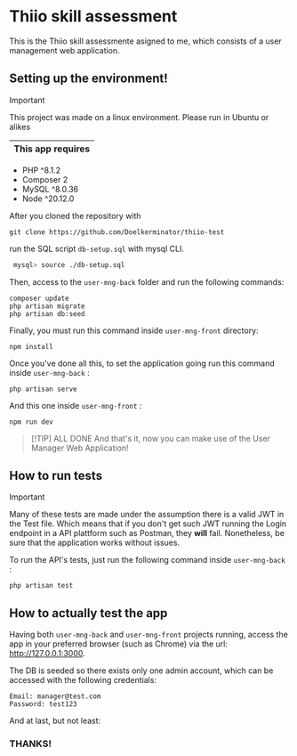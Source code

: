 # Thiio skill assessment 
This is the Thiio skill assessmente asigned to me, which consists of a user management web application.

## Setting up the environment!

> [!IMPORTANT] 
> This project was made on a linux environment. Please run in Ubuntu or alikes

| This app requires |
|:------------------|
 - PHP  ^8.1.2      
 - Composer 2
 - MySQL ^8.0.36
 - Node ^20.12.0

After you cloned the repository with

```
git clone https://github.com/Doelkerminator/thiio-test
```

run the SQL script `db-setup.sql` with mysql CLI.

```bash
 mysql> source ./db-setup.sql
```

Then, access to the ``` user-mng-back ``` folder and run the following commands:

```
composer update
php artisan migrate
php artisan db:seed
```

Finally, you must run this command inside `user-mng-front` directory:

```
npm install
```

Once you've done all this, to set the application going run this command inside `user-mng-back` :
````
php artisan serve
````
And this one inside `user-mng-front` :
````
npm run dev
````
> [!TIP] ALL DONE
> And that's it, now you can make use of the User Manager Web Application!

## How to run tests

> [!IMPORTANT]
> Many of these tests are made under the assumption there is a valid JWT in the Test file. Which means that if you don't get such JWT running the Login endpoint in a API plattform such as Postman, they **will** fail. Nonetheless, be sure that the application works without issues.

To run the API's tests, just run the following command inside `user-mng-back` :
````
php artisan test
````

## How to **actually** test the app

Having both `user-mng-back` and `user-mng-front` projects running, access the app in your preferred browser (such as Chrome) via the url: http://127.0.0.1:3000.

The DB is seeded so there exists only one admin account, which can be accessed with the following credentials:

```
Email: manager@test.com
Password: test123
```

And at last, but not least:

### THANKS!
